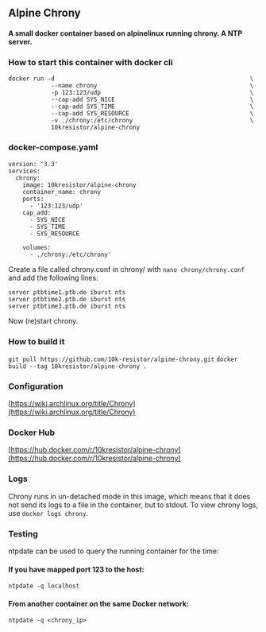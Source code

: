 ## Alpine Chrony
#### A small docker container based on alpinelinux running chrony. A NTP server.


### How to start this container with docker cli
```
docker run -d                                                       \
            --name chrony                                           \
            -p 123:123/udp                                          \
            --cap-add SYS_NICE                                      \
            --cap-add SYS_TIME                                      \
            --cap-add SYS_RESOURCE                                  \
            -v ./chrony:/etc/chrony                                 \
            10kresistor/alpine-chrony
```


### docker-compose.yaml
```
version: '3.3'
services:
  chrony:
    image: 10kresistor/alpine-chrony
    container_name: chrony
    ports:
      - '123:123/udp'
    cap_add:
      - SYS_NICE
      - SYS_TIME
      - SYS_RESOURCE

    volumes:
      - ./chrony:/etc/chrony'
```
Create a file called chrony.conf in chrony/ with `nano chrony/chrony.conf` and add the following lines:
```
server ptbtime1.ptb.de iburst nts
server ptbtime2.ptb.de iburst nts
server ptbtime3.ptb.de iburst nts
```
Now (re)start chrony.

### How to build it
`git pull https://github.com/10k-resistor/alpine-chrony.git`
`docker build --tag 10kresistor/alpine-chrony .`

### Configuration
[https://wiki.archlinux.org/title/Chrony](https://wiki.archlinux.org/title/Chrony)

### Docker Hub
[https://hub.docker.com/r/10kresistor/alpine-chrony](https://hub.docker.com/r/10kresistor/alpine-chrony)


### Logs
Chrony runs in un-detached mode in this image, which means that it does not send its logs to a file in the container, but to stdout. To view chrony logs, use `docker logs chrony`.

### Testing
ntpdate can be used to query the running container for the time:
#### If you have mapped port 123 to the host:
`ntpdate -q localhost`
#### From another container on the same Docker network:
`ntpdate -q <chrony_ip>`
